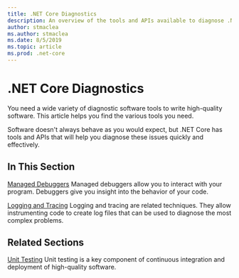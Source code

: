 ```yaml
---
title: .NET Core Diagnostics
description: An overview of the tools and APIs available to diagnose .NET Core applications.
author: stmaclea
ms.author: stmaclea
ms.date: 8/5/2019
ms.topic: article
ms.prod: .net-core
---
```

# .NET Core Diagnostics

You need a wide variety of diagnostic software tools to write high-quality software. This article helps you find the various tools you need.

Software doesn't always behave as you would expect, but .NET Core has tools and APIs that will help you diagnose these issues quickly and effectively.

## In This Section

[Managed Debuggers](managed-debuggers.md)
Managed debuggers allow you to interact with your program. Debuggers give you insight into the behavior of your code.

[Logging and Tracing](logging-and-tracing.md)
Logging and tracing are related techniques. They allow instrumenting code to create log files that can be used to diagnose the most complex problems.

## Related Sections

[Unit Testing](../testing/index.md)
Unit testing is a key component of continuous integration and deployment of high-quality software.